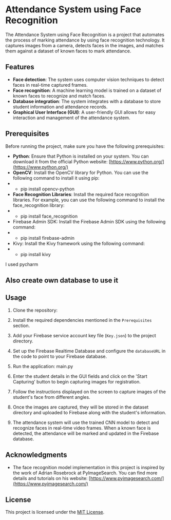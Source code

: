 # Attendance System using Face Recognition

The Attendance System using Face Recognition is a project that automates the process of marking attendance by using face recognition technology. It captures images from a camera, detects faces in the images, and matches them against a dataset of known faces to mark attendance.

## Features

- **Face detection**: The system uses computer vision techniques to detect faces in real-time captured frames.
- **Face recognition**: A machine learning model is trained on a dataset of known faces to recognize and match faces.
- **Database integration**: The system integrates with a database to store student information and attendance records.
- **Graphical User Interface (GUI)**: A user-friendly GUI allows for easy interaction and management of the attendance system.

## Prerequisites

Before running the project, make sure you have the following prerequisites:

- **Python**: Ensure that Python is installed on your system. You can download it from the official Python website: [https://www.python.org/](https://www.python.org/)
- **OpenCV**: Install the OpenCV library for Python. You can use the following command to install it using pip:
- - pip install opencv-python
- **Face Recognition Libraries**: Install the required face recognition libraries. For example, you can use the following command to install the face_recognition library:
- - pip install face_recognition
- Firebase Admin SDK: Install the Firebase Admin SDK using the following command:
- - pip install firebase-admin
- Kivy: Install the Kivy framework using the following command:
- - pip install kivy

I used pycharm 
## Also create own database to use it
## Usage

1. Clone the repository:

2. Install the required dependencies mentioned in the `Prerequisites` section.

3. Add your Firebase service account key file (`Key.json`) to the project directory.

4. Set up the Firebase Realtime Database and configure the `databaseURL` in the code to point to your Firebase database.

5. Run the application: main.py

6. Enter the student details in the GUI fields and click on the 'Start Capturing' button to begin capturing images for registration.

7. Follow the instructions displayed on the screen to capture images of the student's face from different angles.

8. Once the images are captured, they will be stored in the dataset directory and uploaded to Firebase along with the student's information.

9. The attendance system will use the trained CNN model to detect and recognize faces in real-time video frames. When a known face is detected, the attendance will be marked and updated in the Firebase database.

## Acknowledgments

- The face recognition model implementation in this project is inspired by the work of Adrian Rosebrock at PyImageSearch. You can find more details and tutorials on his website: [https://www.pyimagesearch.com/](https://www.pyimagesearch.com/)

## License

This project is licensed under the [MIT License](LICENSE).


